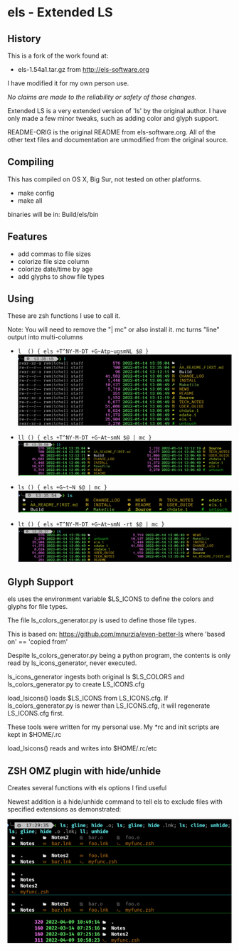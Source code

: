 # els - Extended LS
## History
This is a fork of the work found at:

- els-1.54a1.tar.gz from http://els-software.org

I have modified it for my own person use.

*No claims are made to the reliability or safety of those changes.*

Extended LS is a very extended version of 'ls' by the original author.  I have only made a few minor tweaks, such as adding color and glyph support.

README-ORIG is the original README from els-software.org.
All of the other text files and documentation are unmodified from the original source.

## Compiling
This has compiled on OS X, Big Sur, not tested on other platforms.

- make config
- make all

binaries will be in:  Build/els/bin

## Features
- add commas to file sizes
- colorize file size column
- colorize date/time by age
- add glyphs to show file types

## Using
These are zsh functions I use to call it.

Note: You will need to remove the "| mc" or also install it.
mc turns "line" output into multi-columns

- ```l  () { els +T^NY-M-DT +G~Atp~ugsmNL $@ }```
![l](img/l.png)

- ```ll () { els +T^NY-M-DT +G~At~smN $@ | mc }```
![ll](img/ll.png)

- ```ls () { els +G~t~N $@ | mc }```
![ls](img/ls.png)

- ```lt () { els +T^NY-M-DT +G~At~smN -rt $@ | mc }```
![lt](img/lt.png)

## Glyph Support

els uses the environment variable $LS_ICONS to define the colors and glyphs for file types.

The file ls_colors_generator.py is used to define those file types.

This is based on: https://github.com/mnurzia/even-better-ls
where 'based on' == 'copied from'

Despite ls_colors_generator.py being a python program, the contents is only read by ls_icons_generator, never executed.

ls_icons_generator ingests both original ls $LS_COLORS and ls_colors_generator.py to create LS_ICONS.cfg

load_lsicons() loads $LS_ICONS from LS_ICONS.cfg.
If ls_colors_generator.py is newer than LS_ICONS.cfg, it will regenerate LS_ICONS.cfg first.

These tools were written for my personal use.
My *rc and init scripts are kept in $HOME/.rc

load_lsicons() reads and writes into $HOME/.rc/etc
## ZSH OMZ plugin with hide/unhide

Creates several functions with els options I find useful

Newest addition is a hide/unhide command to tell els to exclude files with specified extensions as demonstrated:

![hide-unhide](img/hide-unhide.png)
